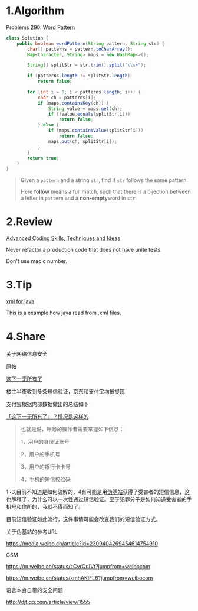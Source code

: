 # 1.Algorithm

Problems 290. [Word Pattern](https://leetcode.com/submissions/detail/167497738/)

```java
class Solution {
    public boolean wordPattern(String pattern, String str) {
		char[] patterns = pattern.toCharArray();
		Map<Character, String> maps = new HashMap<>();

		String[] splitStr = str.trim().split("\\s+");

		if (patterns.length != splitStr.length)
			return false;

		for (int i = 0; i < patterns.length; i++) {
			char ch = patterns[i];
			if (maps.containsKey(ch)) {
				String value = maps.get(ch);
				if (!value.equals(splitStr[i]))
					return false;
			} else {
				if (maps.containsValue(splitStr[i]))
					return false;
				maps.put(ch, splitStr[i]);
			}
		}
		return true;
	}
}
```



>Given a `pattern` and a string `str`, find if `str` follows the same pattern.
>
>Here **follow** means a full match, such that there is a bijection between a letter in `pattern` and a **non-empty**word in `str`.

# 2.Review

[Advanced Coding Skills, Techniques and Ideas](https://medium.com/@maladdinsayed/advanced-techniques-and-ideas-for-better-coding-skills-d632e9f9675)

Never refactor a production code that does not have unite tests.

Don't use magic number.

# 3.Tip

[xml for java](https://www.journaldev.com/898/read-xml-file-java-dom-parser)

This is a example how java read from .xml files.

# 4.Share

关于网络信息安全

原帖

[这下一无所有了](https://www.douban.com/group/topic/121312665/)

楼主半夜收到多条短信验证，京东和支付宝均被提现



支付宝根据内部数据做出的总结如下

[「这下一无所有了」？情况是这样的](https://zhuanlan.zhihu.com/p/41235300)

>也就是说，账号的操作者需要掌握如下信息：
>
>1，用户的身份证账号
>
>2，用户的手机号
>
>3，用户的银行卡卡号
>
>4，手机的短信校验码

1~3,目前不知道是如何破解的，4有可能是用[伪基站](https://mp.weixin.qq.com/s/yK1BVpPYrQEWM6CXKWsHVw)获得了受害者的短信信息，这也解释了，为什么可以一次性通过短信验证。至于犯罪分子是如何知道受害者的手机号和住所的，我就不得而知了。

目前短信验证如此流行，这件事情可能会改变我们的短信验证方式。



关于伪基站的参考URL



https://media.weibo.cn/article?id=2309404269454614754910

GSM

https://m.weibo.cn/status/zCvrQrJVt?jumpfrom=weibocom

https://m.weibo.cn/status/xmhAKiFL6?jumpfrom=weibocom



语言本身自带的安全问题

http://djt.qq.com/article/view/1555

